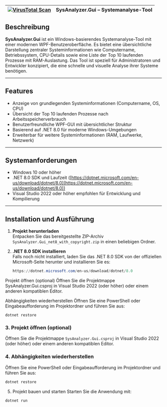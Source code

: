 |[![VirusTotal Scan](https://img.shields.io/badge/VirusTotal-Scan-blue?logo=virustotal)](https://www.virustotal.com/gui/url/6bac4a1d481dd693981dae086db82e5cde8b727f5c6cf462167b4df9ba19ca4f?nocache=1)|SysAnalyzer.Gui – Systemanalyse-Tool|
|---|---|

## Beschreibung
**SysAnalyzer.Gui** ist ein Windows-basierendes Systemanalyse-Tool mit einer modernen WPF-Benutzeroberfläche. Es bietet eine übersichtliche Darstellung zentraler Systeminformationen wie Computername, Betriebssystem, CPU-Details sowie eine Liste der Top 10 laufenden Prozesse mit RAM-Auslastung. Das Tool ist speziell für Administratoren und Entwickler konzipiert, die eine schnelle und visuelle Analyse ihrer Systeme benötigen.

---

## Features

- Anzeige von grundlegenden Systeminformationen (Computername, OS, CPU)
- Übersicht der Top 10 laufenden Prozesse nach Arbeitsspeicherverbrauch
- Benutzerfreundliche WPF-GUI mit übersichtlicher Struktur
- Basierend auf .NET 8.0 für moderne Windows-Umgebungen
- Erweiterbar für weitere Systeminformationen (RAM, Laufwerke, Netzwerk)

---

## Systemanforderungen

- Windows 10 oder höher
- .NET 8.0 SDK und Laufzeit ([https://dotnet.microsoft.com/en-us/download/dotnet/8.0](https://dotnet.microsoft.com/en-us/download/dotnet/8.0))
- Visual Studio 2022 oder höher empfohlen für Entwicklung und Kompilierung

---

## Installation und Ausführung

1. **Projekt herunterladen**  
   Entpacken Sie das bereitgestellte ZIP-Archiv `SysAnalyzer.Gui_net8_with_copyright.zip` in einen beliebigen Ordner.

2. **.NET 8.0 SDK installieren**  
   Falls noch nicht installiert, laden Sie das .NET 8.0 SDK von der offiziellen Microsoft-Seite herunter und installieren Sie es:  
   ```powershell
   https://dotnet.microsoft.com/en-us/download/dotnet/8.0
Projekt öffnen (optional)
Öffnen Sie die Projektmappe SysAnalyzer.Gui.csproj in Visual Studio 2022 (oder höher) oder einem anderen kompatiblen Editor.

Abhängigkeiten wiederherstellen
Öffnen Sie eine PowerShell oder Eingabeaufforderung im Projektordner und führen Sie aus:

```yarn
dotnet restore
```

### 3. Projekt öffnen (optional)  
Öffnen Sie die Projektmappe `SysAnalyzer.Gui.csproj` in Visual Studio 2022 (oder höher) oder einem anderen kompatiblen Editor.

### 4. Abhängigkeiten wiederherstellen  
Öffnen Sie eine PowerShell oder Eingabeaufforderung im Projektordner und führen Sie aus:  

```powershell
dotnet restore
```

5. Projekt bauen und starten
Starten Sie die Anwendung mit:

```yarn
dotnet run
```
